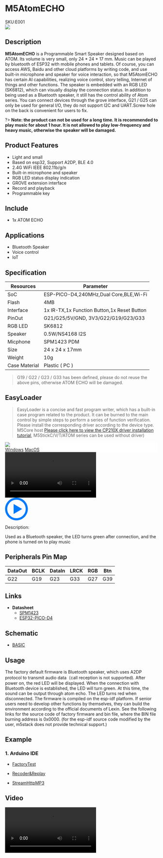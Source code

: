 # M5AtomECHO

<div class="badge badge-pill badge-primary product_sku_tag">SKU:E001</div>

<div class="product_pic"><img src="assets/img/product_pics/.webp"></div>

## Description

**M5AtomECHO** is a Programmable Smart Speaker designed based on ATOM. Its volume is very small, only 24 * 24 * 17 mm. Music can be played by bluetooth of ESP32 with mobile phones and tablets. Of course, you can access AWS, Baidu and other cloud platforms by writing code, and use built-in microphone and speaker for voice interaction, so that M5AtomECHO has certain AI capabilities, realizing voice control, story telling, Internet of things and other functions. The speaker is embedded with an RGB LED (SK6812), which can visually display the connection status. In addition to being used as a Bluetooth speaker, it still has the control ability of Atom series. You can connect devices through the grove interface, G21 / G25 can only be used for general I/O, they do not support I2C and UART.Screw hole on the back is convenient for users to fix.

?> **Note: the product can not be used for a long time. It is recommended to play music for about 1 hour. It is not allowed to play low-frequency and heavy music, otherwise the speaker will be damaged.**

## Product Features

- Light and small
- Based on esp32, Support A2DP, BLE 4.0
- 2.4G WiFi IEEE 802.11b/g/n
- Built-in microphone and speaker
- RGB LED status display  indication
- GROVE extension interface
- Record and playback
- Programmable key

## Include

- 1x ATOM ECHO

## Applications

- Bluetooth Speaker
- Voice control
- IoT

## Specification

<table class="table-1">
      <thead>
         <th>Resources</th>
         <th>Parameter</th>
      </thead>
      <tbody>
        <tr>
            <td>SoC</td>
            <td>ESP-PICO-D4,240MHz,Dual Core,BLE,Wi-Fi</td>
        </tr>
        <tr>
            <td>Flash</td>
            <td>4MB</td>
        </tr>
        <tr>
            <td>Interface</td>
            <td>1x IR-TX,1x Function Button,1x Reset Button</td>
        </tr>
        <tr>
            <td>PinOut</td>
            <td>G21/G25/5V/GND, 3V3/G22/G19/G23/G33</td>
        </tr>
        <tr>
            <td>RGB LED</td>
            <td>SK6812</td>
        </tr>
        <tr>
            <td>Speaker</td>
            <td>0.5W/NS4168 I2S</td>
        </tr>
        <tr>
            <td>Micphone</td>
            <td>SPM1423 PDM</td>
        </tr>
        <tr>
            <td>Size</td>
            <td>24 x 24 x 17mm</td>
        </tr>
        <tr>
            <td>Weight</td>
            <td>10g</td>
        </tr>
        <tr>
            <td>Case Material</td>
            <td>Plastic ( PC )</td>
        </tr>
     </tbody>
</table>

>G19 / G22 / G23 / G33 has been defined, please do not reuse the above pins, otherwise ATOM ECHO will be damaged.

## EasyLoader

>EasyLoader is a concise and fast program writer, which has a built-in case program related to the product. It can be burned to the main control by simple steps to perform a series of function verification. Please install the corresponding driver according to the device type. M5Core host [Please click here to view the CP210X driver installation tutorial](en/arduino/arduino_development), M5StickC/V/T/ATOM series can be used without driver)

<div class="easyloader-box">
    <div style="background-color:white;">
        <div><img src="https://m5stack.oss-cn-shenzhen.aliyuncs.com/image/easyloader_intro.webp"></div>
        <div class="easyloader-btn">
            <a href="https://m5stack.oss-cn-shenzhen.aliyuncs.com/EasyLoader/Windows/ATOM_BASE/EasyLoader_ECHO_Bluetooth_Speaker.exe">Windows</a>
            <a href="https://m5stack.oss-cn-shenzhen.aliyuncs.com/EasyLoader/MacOS/ATOM_BASE/EasyLoader_ECHO_Bluetooth_Speaker.dmg">MacOS</a>
            <!-- <a>Linux</a>
            <a>MacOS</a> -->
        </div>
    </div>
    <div>
        <video id="example_video" controls>
            <source src="https://m5stack.oss-cn-shenzhen.aliyuncs.com/video/Product_example_video/.mp4" type="video/mp4">
        </video>
        <div class="easyloader-mask">
        <a>
            <svg id="play-btn" t="1583228776634" class="icon" viewBox="0 0 1024 1024" version="1.1" xmlns="http://www.w3.org/2000/svg" p-id="4152" width="75" height="75"><path d="M512 0C229.216 0 0 229.216 0 512s229.216 512 512 512 512-229.216 512-512S794.784 0 512 0z m0 928C282.24 928 96 741.76 96 512S282.24 96 512 96s416 186.24 416 416-186.24 416-416 416zM384 288l384 224-384 224z" p-id="4153" fill="#007aff"></path></svg></a>
            <p>Description:</p>
            <p>Used as a Bluetooth speaker, the LED turns green after connection, and the phone is turned on to play music</p>
        </div>
    </div>
</div>

## Peripherals Pin Map

<table class="table-1">
      <thead>
         <th>DataOut</th>
         <th>BCLK</th>
         <th>DataIn</th>
         <th>LRCK</th>
         <th>RGB</th>
         <th>Btn</th>
      </thead>
      <tbody>
         <tr>
            <td>G22</td>
            <td>G19</td>
            <td>G23</td>
            <td>G33</td>
            <td>G27</td>
            <td>G39</td>
         </tr>
    </tbody>
</table>


## Links

-  **Datasheet**
    - [SPM1423](https://m5stack.oss-cn-shenzhen.aliyuncs.com/resource/docs/datasheet/core/SPM1423HM4H-B_datasheet_en.pdf)
    - [ESP32-PICO-D4](https://m5stack.oss-cn-shenzhen.aliyuncs.com/resource/docs/datasheet/core/esp32-pico-d4_datasheet_en.pdf)

## Schematic

- [BASIC](https://)

## Usage

The factory default firmware is Bluetooth speaker, which uses A2DP protocol to transmit audio data（call reception is not supported). After power on, the red LED will be displayed. When the connection with Bluetooth device is established, the LED will turn green. At this time, the sound can be output through atom echo. The LED turns red when disconnected. The firmware is compiled on the esp-idf platform. If senior users need to develop other functions by themselves, they can build the environment according to the official documents of Lexin. See the following links for the source code of factory firmware and bin file, where the BIN file burning address is 0x0000. (for the esp-idf source code modified by the user, m5stack does not provide technical support.)

## Example

### 1. Arduino IDE

- [FactoryTest](https://github.com/m5stack/M5-ProductExampleCodes/tree/master/Core/Atom/AtomEcho/Arduino/Factory_Test)

- [Recoder&Replay](https://github.com/m5stack/M5-ProductExampleCodes/tree/master/Core/Atom/AtomEcho/Arduino/Repeater)

- [StreamHttpMP3](https://github.com/m5stack/M5-ProductExampleCodes/tree/master/Core/Atom/AtomEcho/Arduino/StreamHttpClient_ECHO)

## Video

<video class="video_size" controls>
    <source src="https://.mp4" type="video/mp4">
</video>

<script>

   var purchase_link = 'https://m5stack.com/collections/m5-core/products/basic-core-iot-development-kit';

   anchor_search(purchase_link);
   scrollFunc();

</script>

